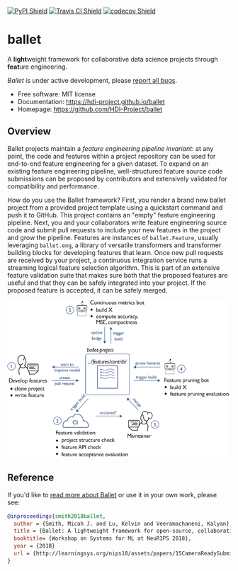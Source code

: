 [![PyPI Shield](https://img.shields.io/pypi/v/ballet.svg)](https://pypi.python.org/pypi/ballet)
[![Travis CI Shield](https://travis-ci.org/HDI-Project/ballet.svg?branch=master)](https://travis-ci.org/HDI-Project/ballet)
[![codecov Shield](https://codecov.io/gh/HDI-Project/ballet/branch/master/graph/badge.svg)](https://codecov.io/gh/HDI-Project/ballet)


# ballet

A **light**weight framework for collaborative data science projects through **feat**ure
engineering.

*Ballet* is under active development, please [report all
bugs](https://hdi-project.github.io/ballet/contributing.html#report-bugs).

- Free software: MIT license
- Documentation: https://hdi-project.github.io/ballet
- Homepage: https://github.com/HDI-Project/ballet

## Overview

Ballet projects maintain a *feature engineering pipeline invariant*: at any point, the code
and features within a project repository can be used for end-to-end feature engineering for
a given dataset. To expand on an existing feature engineering pipeline, well-structured
feature source code submissions can be proposed by contributors and extensively validated
for compatibility and performance.

How do you use the Ballet framework? First, you render a brand new ballet project from a
provided project template using a quickstart command and push it to GitHub. This project
contains an "empty" feature engineering pipeline. Next, you and your collaborators write
feature engineering source code and submit pull requests to include your new features in the
project and grow the pipeline. Features are instances of `ballet.Feature`, usually
leveraging `ballet.eng`, a library of versatile transformers and transformer building blocks
for developing features that learn. Once new pull requests are received by your project, a
continuous integration service runs a streaming logical feature selection algorithm. This is
part of an extensive feature validation suite that makes sure both that the proposed
features are useful and that they can be safely integrated into your project. If the
proposed feature is accepted, it can be safely merged.

<img src="./docs/_static/feature_lifecycle.png" alt="Ballet Feature Lifecycle" width="500" />

## Reference

If you'd like to [read more about Ballet](http://learningsys.org/nips18/assets/papers/15CameraReadySubmissionneurips_sysml_2018-8.pdf)
or use it in your own work, please see:

```bibtex
@inproceedings{smith2018ballet,
  author = {Smith, Micah J. and Lu, Kelvin and Veeramachaneni, Kalyan},
  title = {Ballet: A lightweight framework for open-source, collaborative feature engineering},
  booktitle= {Workshop on Systems for ML at NeuRIPS 2018},
  year = {2018}
  url = {http://learningsys.org/nips18/assets/papers/15CameraReadySubmissionneurips_sysml_2018-8.pdf},
}
```
